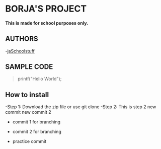# BORJA'S PROJECT

#### This is made for school purposes only.

## AUTHORS 

-[jaSchoolstuff](https://github.com/jaSchoolstuff)
## SAMPLE CODE 

>printf("Hello World");

## How to install

-Step 1: Download the zip file or use git clone
-Step 2: This is step 2
new commit
new commit 2
- commit 1 for branching
- commit 2 for branching

- practice commit 
